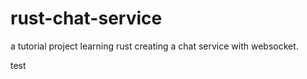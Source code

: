 # rust-chat-service

a tutorial project learning rust creating a chat service with websocket.

test
